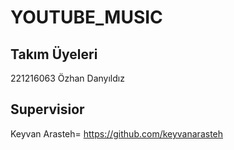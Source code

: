 # YOUTUBE_MUSIC


## Takım Üyeleri


221216063 Özhan Danyıldız


## Supervisior


Keyvan Arasteh= https://github.com/keyvanarasteh
